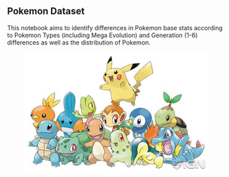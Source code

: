 ## Pokemon Dataset
This notebook aims to identify differences in Pokemon base stats according to Pokemon Types (including Mega Evolution) and Generation (1-6) differences as well as the distribution of Pokemon.

<p align="center">
  <img src="https://github.com/AeKana/Portfolio/blob/master/Pokemon-Dataset/pokemon-starters.jpg"/>
</p>
